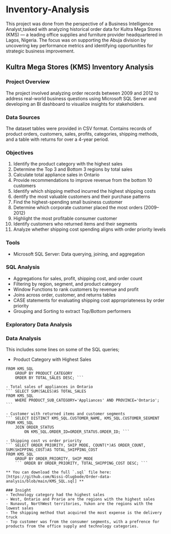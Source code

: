 # Inventory-Analysis
This project was done from the perspective of a Business Intelligence Analyst,tasked with analyzing historical order data for Kultra Mega Stores (KMS) — a leading office supplies and furniture provider headquartered in Lagos, Nigeria. The focus was on supporting the Abuja division by uncovering key performance metrics and identifying opportunities for strategic business improvement.

## Kultra Mega Stores (KMS) Inventory Analysis

### Project Overview
The project involved analyzing order records between 2009 and 2012 to address real-world business questions using Microsoft SQL Server and developing an BI dashboard to visualize insights for stakeholders.

### Data Sources
The dataset tables were provided in CSV format. Contains records of product orders, customers, sales, profits, categories, shipping methods, and a table with returns for over a 4-year period.

### Objectives
1. Identify the product category with the highest sales
2. Determine the Top 3 and Bottom 3 regions by total sales
3. Calculate total appliance sales in Ontario
4. Provide recommendations to improve revenue from the bottom 10 customers
5. Identify which shipping method incurred the highest shipping costs
6. dentify the most valuable customers and their purchase patterns
7. Find the highest-spending small business customer
8. Determine which corporate customer placed the most orders (2009–2012)
9. Highlight the most profitable consumer customer
10. Identify customers who returned items and their segments
11. Analyze whether shipping cost spending aligns with order priority levels

### Tools
- Microsoft SQL Server: Data querying, joining, and aggregation

### SQL Analysis
- Aggregations for sales, profit, shipping cost, and order count
- Filtering by region, segment, and product category
- Window Functions to rank customers by revenue and profit
- Joins across order, customer, and returns tables
- CASE statements for evaluating shipping cost appropriateness by order priority
- Grouping and Sorting to extract Top/Bottom performers

### Exploratory Data Analysis

### Data Analysis
This includes some lines on some of the SQL queries;
- Product Category with Highest Sales
  


``` SELECT PRODUCT_CATEGORY, SUM(SALES)AS TOTAL_SALES
FROM KMS_SQL
	GROUP BY PRODUCT_CATEGORY
	ORDER BY TOTAL_SALES DESC; ```

- Total sales of appliances in Ontario
``` SELECT SUM(SALES)AS TOTAL_SALES
FROM KMS_SQL
	WHERE PRODUCT_SUB_CATEGORY='Appliances' AND PROVINCE='Ontario'; ```

- Customer with returned items and customer segments
``` SELECT DISTINCT KMS_SQL.CUSTOMER_NAME, KMS_SQL.CUSTOMER_SEGMENT
FROM KMS_SQL
	JOIN ORDER_STATUS 
		ON KMS_SQL.ORDER_ID=ORDER_STATUS.ORDER_ID; ```

- Shipping cost vs order priority
``` SELECT ORDER_PRIORITY, SHIP_MODE, COUNT(*)AS ORDER_COUNT, SUM(SHIPPING_COST)AS TOTAL_SHIPPING_COST
FROM KMS_SQL
	GROUP BY ORDER_PRIORITY, SHIP_MODE
	``` ORDER BY ORDER_PRIORITY, TOTAL_SHIPPING_COST DESC; ```

** You can download the full `.sql` file here:[https://github.com/Nissi-Olugbode/Order-data-analysis/blob/main/KMS_SQL.sql] **

### Insight
- Technology category had the highest sales
- West, Ontario and Prarie are the regions with the highest sales
- Nunavut, NorthWest territories, Yukon are the regions with the lowest sales
- The shipping method that acquired the most expense is the delivery truck
- Top customer was from the consumer segments, with a prefrence for products from the office supply and technology categories.
